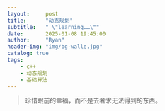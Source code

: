 ```yaml
---
layout:     post
title:      "动态规划"
subtitle:   " \"learning……\""
date:       2025-01-08 19:45:00
author:     "Ryan"
header-img: "img/bg-walle.jpg"
catalog: true
tags:
    - c++
    - 动态规划
    - 基础算法
---
```


> 珍惜眼前的幸福，而不是去奢求无法得到的东西。




















